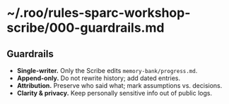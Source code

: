 # ~/.roo/rules-sparc-workshop-scribe/000-guardrails.md
## Guardrails

- **Single-writer.** Only the Scribe edits `memory-bank/progress.md`.
- **Append-only.** Do not rewrite history; add dated entries.
- **Attribution.** Preserve who said what; mark assumptions vs. decisions.
- **Clarity & privacy.** Keep personally sensitive info out of public logs.
